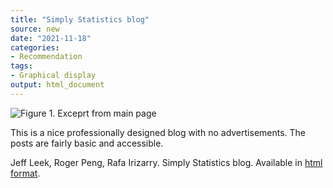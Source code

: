 ```yaml
---
title: "Simply Statistics blog"
source: new
date: "2021-11-18"
categories:
- Recommendation
tags:
- Graphical display
output: html_document
---
```


![Figure 1. Exceprt from main page](http://www.pmean.com/new-images/21/simply-statistics-01.png)

<div class="notes">

This is a nice professionally designed blog with no advertisements. The posts are fairly basic and accessible.

Jeff Leek, Roger Peng, Rafa Irizarry. Simply Statistics blog. Available in [html format][lee1].

[lee1]: https://simplystatistics.org/

</div>
